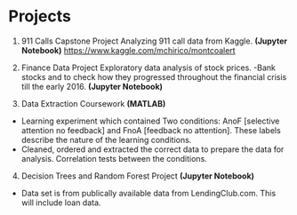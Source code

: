 # Projects
1) 911 Calls Capstone Project 
Analyzing 911 call data from Kaggle. **(Jupyter Notebook)**
https://www.kaggle.com/mchirico/montcoalert


2) Finance Data Project 
Exploratory data analysis of stock prices.
-Bank stocks and to check how they progressed throughout the financial crisis till the early 2016. **(Jupyter Notebook)**


3) Data Extraction Coursework **(MATLAB)**
- Learning experiment which contained Two conditions: AnoF [selective attention no feedback] and FnoA [feedback no attention]. These labels describe the nature of the learning
conditions.
- Cleaned, ordered and extracted the correct data to prepare the data for analysis. Correlation tests between the conditions.


4) Decision Trees and Random Forest Project **(Jupyter Notebook)**
- Data set is from publically available data from LendingClub.com. This will include loan data.


